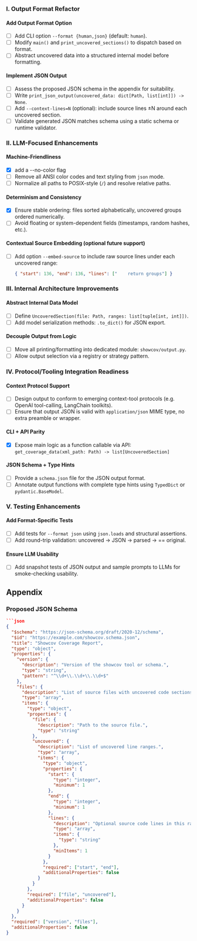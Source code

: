 ### I. Output Format Refactor

#### Add Output Format Option

* [ ] Add CLI option `--format {human,json}` (default: `human`).
* [ ] Modify `main()` and `print_uncovered_sections()` to dispatch based on format.
* [ ] Abstract uncovered data into a structured internal model before formatting.

#### Implement JSON Output

* [ ] Assess the proposed JSON schema in the appendix for suitability.
* [ ] Write `print_json_output(uncovered_data: dict[Path, list[int]]) -> None`.
* [ ] Add `--context-lines=N` (optional): include source lines ±N around each uncovered section.
* [ ] Validate generated JSON matches schema using a static schema or runtime validator.

### II. LLM-Focused Enhancements

#### Machine-Friendliness

* [x] add a --no-color flag
* [ ] Remove all ANSI color codes and text styling from `json` mode.
* [ ] Normalize all paths to POSIX-style (`/`) and resolve relative paths.

#### Determinism and Consistency

* [x] Ensure stable ordering: files sorted alphabetically, uncovered groups ordered numerically.
* [ ] Avoid floating or system-dependent fields (timestamps, random hashes, etc.).

#### Contextual Source Embedding (optional future support)

* [ ] Add option `--embed-source` to include raw source lines under each uncovered range:

  ```json
  { "start": 136, "end": 136, "lines": ["    return groups"] }
  ```

### III. Internal Architecture Improvements

#### Abstract Internal Data Model

* [ ] Define `UncoveredSection(file: Path, ranges: list[tuple[int, int]])`.
* [ ] Add model serialization methods: `.to_dict()` for JSON export.

#### Decouple Output from Logic

* [ ] Move all printing/formatting into dedicated module: `showcov/output.py`.
* [ ] Allow output selection via a registry or strategy pattern.

### IV. Protocol/Tooling Integration Readiness

#### Context Protocol Support

* [ ] Design output to conform to emerging context-tool protocols (e.g. OpenAI tool-calling, LangChain toolkits).
* [ ] Ensure that output JSON is valid with `application/json` MIME type, no extra preamble or wrapper.

#### CLI + API Parity

* [x] Expose main logic as a function callable via API:
  `get_coverage_data(xml_path: Path) -> list[UncoveredSection]`

#### JSON Schema + Type Hints

* [ ] Provide a `schema.json` file for the JSON output format.
* [ ] Annotate output functions with complete type hints using `TypedDict` or `pydantic.BaseModel`.

### V. Testing Enhancements

#### Add Format-Specific Tests

* [ ] Add tests for `--format json` using `json.loads` and structural assertions.
* [ ] Add round-trip validation: uncovered → JSON → parsed → == original.

#### Ensure LLM Usability

* [ ] Add snapshot tests of JSON output and sample prompts to LLMs for smoke-checking usability.

## Appendix
### Proposed JSON Schema
```json
```json
{
  "$schema": "https://json-schema.org/draft/2020-12/schema",
  "$id": "https://example.com/showcov.schema.json",
  "title": "Showcov Coverage Report",
  "type": "object",
  "properties": {
    "version": {
      "description": "Version of the showcov tool or schema.",
      "type": "string",
      "pattern": "^\\d+\\.\\d+\\.\\d+$"
    },
    "files": {
      "description": "List of source files with uncovered code sections.",
      "type": "array",
      "items": {
        "type": "object",
        "properties": {
          "file": {
            "description": "Path to the source file.",
            "type": "string"
          },
          "uncovered": {
            "description": "List of uncovered line ranges.",
            "type": "array",
            "items": {
              "type": "object",
              "properties": {
                "start": {
                  "type": "integer",
                  "minimum": 1
                },
                "end": {
                  "type": "integer",
                  "minimum": 1
                },
                "lines": {
                  "description": "Optional source code lines in this range.",
                  "type": "array",
                  "items": {
                    "type": "string"
                  },
                  "minItems": 1
                }
              },
              "required": ["start", "end"],
              "additionalProperties": false
            }
          }
        },
        "required": ["file", "uncovered"],
        "additionalProperties": false
      }
    }
  },
  "required": ["version", "files"],
  "additionalProperties": false
}
```
